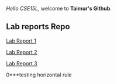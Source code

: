  *Hello CSE15L*, welcome to **Taimur's Github**.
## Lab reports Repo


[Lab Report 1](https://github.com/tnshaikh00/cse15l-lab-reports/blob/fb63bdedb43afc1a5375101bdc7a33ea37de1e15/lab-report-1-week-2.md)

[Lab Report 2](https://github.com/tnshaikh00/cse15l-lab-reports/blob/c9fcedb45de51d18ca17bf416b78cd9d3647137c/Lab%20Report%202:%20Week%204.md)

[Lab Report 3](https://github.com/tnshaikh00/cse15l-lab-reports/blob/5ceedfbd9f71477e66d487e6ff574d1890e75248/lab-report-3-week-6.md)


0***testing horizontal rule

